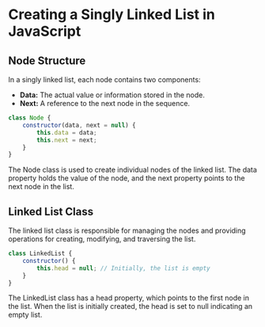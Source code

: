 # Creating a Singly Linked List in JavaScript

## Node Structure
In a singly linked list, each node contains two components:
- **Data:** The actual value or information stored in the node.
- **Next:** A reference to the next node in the sequence.

```javascript
class Node {
    constructor(data, next = null) {
        this.data = data;
        this.next = next;
    }
}
```
The Node class is used to create individual nodes of the linked list. The data property holds the value of the node, and the next property points to the next node in the list.

## Linked List Class
The linked list class is responsible for managing the nodes and providing operations for creating, modifying, and traversing the list.

```javascript
class LinkedList {
    constructor() {
        this.head = null; // Initially, the list is empty
    }
}
```
The LinkedList class has a head property, which points to the first node in the list. When the list is initially created, the head is set to null indicating an empty list.